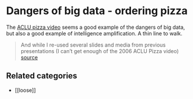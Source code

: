 # Dangers of big data - ordering pizza

 The [ACLU pizza video](https://www.aclu.org/video/ordering-pizza-2015) seems a good example of the dangers of big data, but also a good example of intelligence amplification. A thin line to walk.

> And while I re-used several slides and media  from previous presentations (I can’t get enough of the 2006 ACLU Pizza video) [source](http://bavatuesdays.com/on-next-generation-digital-learning-environments/)

## Related categories

- [[loose]]
